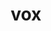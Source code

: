 ---
title: vox
meaning: voice
ch: [four, mt, mt1thru4, ss, ss1]
pos: nounthird
genitive: vocis
abbgender: f.
abbgender2: fem.
gender: feminine
declension: third
derivative: vocalize
---